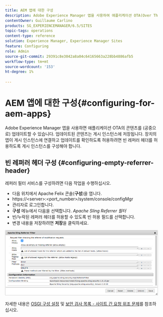 ```yaml
---
title: AEM 앱에 대한 구성
description: Adobe Experience Manager 앱을 사용하여 애플리케이션 OTA(Over The Air)의 콘텐츠를 업데이트하는 방법을 알아봅니다.
contentOwner: Guillaume Carlino
products: SG_EXPERIENCEMANAGER/6.5/SITES
topic-tags: operations
content-type: reference
solution: Experience Manager, Experience Manager Sites
feature: Configuring
role: Admin
source-git-commit: 29391c8e3042a8a04c64165663a228bb4886afb5
workflow-type: tm+mt
source-wordcount: '153'
ht-degree: 1%

---
```


# AEM 앱에 대한 구성{#configuring-for-aem-apps}

Adobe Experience Manager 앱을 사용하면 애플리케이션 OTA의 콘텐츠를 (공중으로) 업데이트할 수 있습니다. 업데이트된 콘텐츠는 게시 인스턴스에 저장됩니다. 장치의 앱이 게시 인스턴스에 연결하고 업데이트를 확인하도록 허용하려면 빈 레퍼러 헤더를 허용하도록 게시 인스턴스를 구성해야 합니다.

## 빈 레퍼러 헤더 구성 {#configuring-empty-referrer-header}

레퍼러 필터 서비스를 구성하려면 다음 작업을 수행하십시오.

* 다음 위치에서 Apache Felix 콘솔(**구성**)을 엽니다.
* https://&lt;server>:&lt;port_number>/system/console/configMgr
* 관리자로 로그인합니다.
* **구성** 메뉴에서 다음을 선택합니다. *Apache Sling Referrer 필터*
* 빈/누락된 레퍼러 헤더를 허용할 수 있도록 빈 허용 필드를 선택합니다.
* 변경 내용을 저장하려면 **저장**&#x200B;을 클릭하세요.

![chlimage_1-58](assets/chlimage_1-58a.png)

자세한 내용은 [OSGI 구성 설정](/help/sites-deploying/osgi-configuration-settings.md) 및 [보안 검사 목록 - 사이트 간 요청 위조 문제](/help/sites-administering/security-checklist.md#protect-against-cross-site-request-forgery)를 참조하십시오.
